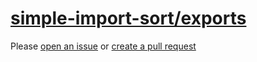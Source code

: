 [simple-import-sort/exports](https://github.com/lydell/eslint-plugin-simple-import-sort#sort-order)
===================================================================================================
Please [open an issue](https://github.com/professional-js/eslint-config/issues/new)
or [create a pull request](https://github.com/professional-js/eslint-config/edit/main/src/rules-configurations/simple-import-sort/exports.md)
